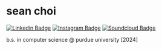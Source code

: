# sean choi
[![Linkedin Badge](https://img.shields.io/badge/-szeans-blue?style=flat&link=https://www.linkedin.com/in/szeans/)](https://www.linkedin.com/in/szean/)
[![Instagram Badge](https://img.shields.io/badge/-szeans-purple?style=flat&link=https://instagram.com/szeans/)](https://instagram.com/szeans)
[![Soundcloud Badge](https://img.shields.io/badge/-szean-orange?style=flat&link=https://soundcloud.com/szean/)](https://soundcloud.com/szean)

<p>b.s. in computer science @ purdue university [2024]</p>


<!--
#
### interests
-->



<!--
**szeans/szeans** is a ✨ _special_ ✨ repository because its `README.md` (this file) appears on your GitHub profile.

Here are some ideas to get you started:

- 🔭 I’m currently working on ...
- 🌱 I’m currently learning ...
- 👯 I’m looking to collaborate on ...
- 🤔 I’m looking for help with ...
- 💬 Ask me about ...
- 📫 How to reach me: ...
- 😄 Pronouns: ...
- ⚡ Fun fact: ...
-->
